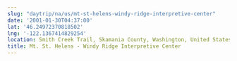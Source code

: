 ```yaml
---
slug: "daytrip/na/us/mt-st-helens-windy-ridge-interpretive-center"
date: '2001-01-30T04:37:00'
lat: '46.24972370818502'
lng: '-122.1367414829254'
location: Smith Creek Trail, Skamania County, Washington, United States
title: Mt. St. Helens - Windy Ridge Interpretive Center
---
```



